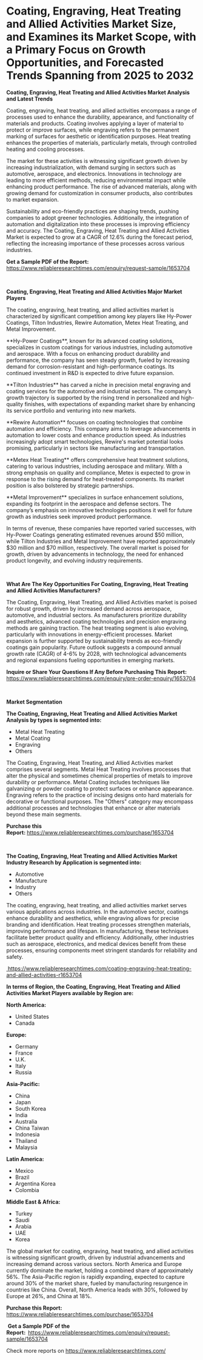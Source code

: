 <p><h1>Coating, Engraving, Heat Treating and Allied Activities Market Size, and Examines its Market Scope, with a Primary Focus on Growth Opportunities, and Forecasted Trends Spanning from 2025 to 2032</h1></p><p><strong>Coating, Engraving, Heat Treating and Allied Activities Market Analysis and Latest Trends</strong></p>
<p><p>Coating, engraving, heat treating, and allied activities encompass a range of processes used to enhance the durability, appearance, and functionality of materials and products. Coating involves applying a layer of material to protect or improve surfaces, while engraving refers to the permanent marking of surfaces for aesthetic or identification purposes. Heat treating enhances the properties of materials, particularly metals, through controlled heating and cooling processes.</p><p>The market for these activities is witnessing significant growth driven by increasing industrialization, with demand surging in sectors such as automotive, aerospace, and electronics. Innovations in technology are leading to more efficient methods, reducing environmental impact while enhancing product performance. The rise of advanced materials, along with growing demand for customization in consumer products, also contributes to market expansion.</p><p>Sustainability and eco-friendly practices are shaping trends, pushing companies to adopt greener technologies. Additionally, the integration of automation and digitalization into these processes is improving efficiency and accuracy. The Coating, Engraving, Heat Treating and Allied Activities Market is expected to grow at a CAGR of 12.6% during the forecast period, reflecting the increasing importance of these processes across various industries.</p></p>
<p><strong>Get a Sample PDF of the Report:&nbsp;</strong> <a href="https://www.reliableresearchtimes.com/enquiry/request-sample/1653704?utm_campaign=2892&utm_medium=2&utm_source=Github&utm_content=ia&utm_term=09032025&utm_id=coating-engraving-heat-treating-and-allied-activities">https://www.reliableresearchtimes.com/enquiry/request-sample/1653704</a></p>
<p>&nbsp;</p>
<p><strong>Coating, Engraving, Heat Treating and Allied Activities Major Market Players</strong></p>
<p><p>The coating, engraving, heat treating, and allied activities market is characterized by significant competition among key players like Hy-Power Coatings, Tilton Industries, Rewire Automation, Metex Heat Treating, and Metal Improvement. </p><p>**Hy-Power Coatings**, known for its advanced coating solutions, specializes in custom coatings for various industries, including automotive and aerospace. With a focus on enhancing product durability and performance, the company has seen steady growth, fueled by increasing demand for corrosion-resistant and high-performance coatings. Its continued investment in R&D is expected to drive future expansion.</p><p>**Tilton Industries** has carved a niche in precision metal engraving and coating services for the automotive and industrial sectors. The company’s growth trajectory is supported by the rising trend in personalized and high-quality finishes, with expectations of expanding market share by enhancing its service portfolio and venturing into new markets.</p><p>**Rewire Automation** focuses on coating technologies that combine automation and efficiency. This company aims to leverage advancements in automation to lower costs and enhance production speed. As industries increasingly adopt smart technologies, Rewire's market potential looks promising, particularly in sectors like manufacturing and transportation.</p><p>**Metex Heat Treating** offers comprehensive heat treatment solutions, catering to various industries, including aerospace and military. With a strong emphasis on quality and compliance, Metex is expected to grow in response to the rising demand for heat-treated components. Its market position is also bolstered by strategic partnerships.</p><p>**Metal Improvement** specializes in surface enhancement solutions, expanding its footprint in the aerospace and defense sectors. The company’s emphasis on innovative technologies positions it well for future growth as industries seek improved product performance.</p><p>In terms of revenue, these companies have reported varied successes, with Hy-Power Coatings generating estimated revenues around $50 million, while Tilton Industries and Metal Improvement have reported approximately $30 million and $70 million, respectively. The overall market is poised for growth, driven by advancements in technology, the need for enhanced product longevity, and evolving industry requirements.</p></p>
<p>&nbsp;</p>
<p><strong>What Are The Key Opportunities For Coating, Engraving, Heat Treating and Allied Activities Manufacturers?</strong></p>
<p><p>The Coating, Engraving, Heat Treating, and Allied Activities market is poised for robust growth, driven by increased demand across aerospace, automotive, and industrial sectors. As manufacturers prioritize durability and aesthetics, advanced coating technologies and precision engraving methods are gaining traction. The heat treating segment is also evolving, particularly with innovations in energy-efficient processes. Market expansion is further supported by sustainability trends as eco-friendly coatings gain popularity. Future outlook suggests a compound annual growth rate (CAGR) of 4-6% by 2028, with technological advancements and regional expansions fueling opportunities in emerging markets.</p></p>
<p><strong>Inquire or Share Your Questions If Any Before Purchasing This Report:</strong> <a href="https://www.reliableresearchtimes.com/enquiry/pre-order-enquiry/1653704?utm_campaign=2892&utm_medium=2&utm_source=Github&utm_content=ia&utm_term=09032025&utm_id=coating-engraving-heat-treating-and-allied-activities">https://www.reliableresearchtimes.com/enquiry/pre-order-enquiry/1653704</a></p>
<p>&nbsp;</p>
<p><strong>Market Segmentation</strong></p>
<p><strong>The Coating, Engraving, Heat Treating and Allied Activities Market Analysis by types is segmented into:</strong></p>
<p><ul><li>Metal Heat Treating</li><li>Metal Coating</li><li>Engraving</li><li>Others</li></ul></p>
<p><p>The Coating, Engraving, Heat Treating, and Allied Activities market comprises several segments. Metal Heat Treating involves processes that alter the physical and sometimes chemical properties of metals to improve durability or performance. Metal Coating includes techniques like galvanizing or powder coating to protect surfaces or enhance appearance. Engraving refers to the practice of incising designs onto hard materials for decorative or functional purposes. The "Others" category may encompass additional processes and technologies that enhance or alter materials beyond these main segments.</p></p>
<p><strong>Purchase this Report:&nbsp;</strong><a href="https://www.reliableresearchtimes.com/purchase/1653704?utm_campaign=2892&utm_medium=2&utm_source=Github&utm_content=ia&utm_term=09032025&utm_id=coating-engraving-heat-treating-and-allied-activities">https://www.reliableresearchtimes.com/purchase/1653704</a></p>
<p>&nbsp;</p>
<p><strong>The Coating, Engraving, Heat Treating and Allied Activities Market Industry Research by Application is segmented into:</strong></p>
<p><ul><li>Automotive</li><li>Manufacture</li><li>Industry</li><li>Others</li></ul></p>
<p><p>The coating, engraving, heat treating, and allied activities market serves various applications across industries. In the automotive sector, coatings enhance durability and aesthetics, while engraving allows for precise branding and identification. Heat treating processes strengthen materials, improving performance and lifespan. In manufacturing, these techniques facilitate better product quality and efficiency. Additionally, other industries such as aerospace, electronics, and medical devices benefit from these processes, ensuring components meet stringent standards for reliability and safety.</p></p>
<p><a href="https://www.reliableresearchtimes.com/coating-engraving-heat-treating-and-allied-activities-r1653704?utm_campaign=2892&utm_medium=2&utm_source=Github&utm_content=ia&utm_term=09032025&utm_id=coating-engraving-heat-treating-and-allied-activities">&nbsp;https://www.reliableresearchtimes.com/coating-engraving-heat-treating-and-allied-activities-r1653704</a></p>
<p><strong>In terms of Region, the Coating, Engraving, Heat Treating and Allied Activities Market Players available by Region are:</strong></p>
<p>
    <p> <strong> North America: </strong>
        <ul>
            <li>United States</li>
            <li>Canada</li>
        </ul>
        </p> 
    <p> <strong> Europe: </strong>
        <ul>
            <li>Germany</li>
            <li>France</li>
            <li>U.K.</li>
            <li>Italy</li>
            <li>Russia</li>
        </ul>
        </p> 
    <p> <strong> Asia-Pacific: </strong>
        <ul>
            <li>China</li>
            <li>Japan</li>
            <li>South Korea</li>
            <li>India</li>
            <li>Australia</li>
            <li>China Taiwan</li>
            <li>Indonesia</li>
            <li>Thailand</li>
            <li>Malaysia</li>
        </ul>
        </p> 
    <p> <strong> Latin America: </strong>
        <ul>
            <li>Mexico</li>
            <li>Brazil</li>
            <li>Argentina Korea</li>
            <li>Colombia</li>
        </ul>
        </p> 
    <p> <strong> Middle East & Africa: </strong>
        <ul>
            <li>Turkey</li>
            <li>Saudi</li>
            <li>Arabia</li>
            <li>UAE</li>
            <li>Korea</li>
        </ul>
    </p>
    </p>
<p><p>The global market for coating, engraving, heat treating, and allied activities is witnessing significant growth, driven by industrial advancements and increasing demand across various sectors. North America and Europe currently dominate the market, holding a combined share of approximately 56%. The Asia-Pacific region is rapidly expanding, expected to capture around 30% of the market share, fueled by manufacturing resurgence in countries like China. Overall, North America leads with 30%, followed by Europe at 26%, and China at 18%.</p></p>
<p><strong>Purchase this Report: </strong><a href="https://www.reliableresearchtimes.com/purchase/1653704?utm_campaign=2892&utm_medium=2&utm_source=Github&utm_content=ia&utm_term=09032025&utm_id=coating-engraving-heat-treating-and-allied-activities">https://www.reliableresearchtimes.com/purchase/1653704</a></p>
<p>&nbsp;<strong>Get a Sample PDF of the Report:&nbsp;&nbsp;</strong><a href="https://www.reliableresearchtimes.com/enquiry/request-sample/1653704?utm_campaign=2892&utm_medium=2&utm_source=Github&utm_content=ia&utm_term=09032025&utm_id=coating-engraving-heat-treating-and-allied-activities">https://www.reliableresearchtimes.com/enquiry/request-sample/1653704</a></p>
<p><strong></strong></p>
<p>Check more reports on <a href="https://www.reliableresearchtimes.com/?utm_campaign=2892&utm_medium=2&utm_source=Github&utm_content=ia&utm_term=09032025&utm_id=coating-engraving-heat-treating-and-allied-activities">https://www.reliableresearchtimes.com/</a></p>